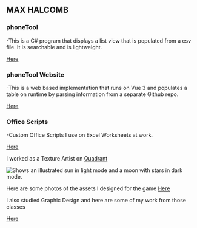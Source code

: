## MAX HALCOMB

### phoneTool  
  -This is a C# program that displays a list view that is populated from a csv file. It is searchable and is lightweight.

  [Here](https://github.com/dirtydanisreal/phoneTool)


### phoneTool Website
  -This is a web based implementation that runs on Vue 3 and populates a table on runtime by parsing information from a separate Github repo.

  [Here](https://github.com/dirtydanisreal/dirtydanisreal.github.io)


### Office Scripts
  -Custom Office Scripts I use on Excel Worksheets at work.

  [Here](https://github.com/dirtydanisreal/OfficeScripts)


I worked as a Texture Artist on [Quadrant](https://store.steampowered.com/app/365320/Quadrant/)


<picture>
  <source media="(prefers-color-scheme: dark)" srcset="https://shared.fastly.steamstatic.com/store_item_assets/steam/apps/365320/header.jpg">
  <source media="(prefers-color-scheme: light)" srcset="https://shared.fastly.steamstatic.com/store_item_assets/steam/apps/365320/header.jpg">
  <img alt="Shows an illustrated sun in light mode and a moon with stars in dark mode." src="https://shared.fastly.steamstatic.com/store_item_assets/steam/apps/365320/header.jpg?t=1484599110">
</picture>



Here are some photos of the assets I designed for the game [Here](https://flic.kr/s/aHBqjC5NFR)

I also studied Graphic Design and here are some of my work from those classes 

[Here](https://flic.kr/s/aHBqjC5NFL)
<!--
**dirtydanisreal/dirtydanisreal** is a ✨ _special_ ✨ repository because its `README.md` (this file) appears on your GitHub profile.

Here are some ideas to get you started:

- 🔭 I’m currently working on ...
- 🌱 I’m currently learning ...
- 👯 I’m looking to collaborate on ...
- 🤔 I’m looking for help with ...
- 💬 Ask me about ...
- 📫 How to reach me: ...
- 😄 Pronouns: ...
- ⚡ Fun fact: ...
-->

